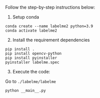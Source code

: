 Follow the step-by-step instructions below:

1. Setup conda
```
conda create --name labelme2 python=3.9
conda activate labelme2
```

2. Install the requirement dependencies
```
pip install .
pip install opencv-python
pip install pyinstaller
pyinstaller labelme.spec
```

3. Execute the code:

Go to `./labelme/labelme`
```
python __main__.py
```
